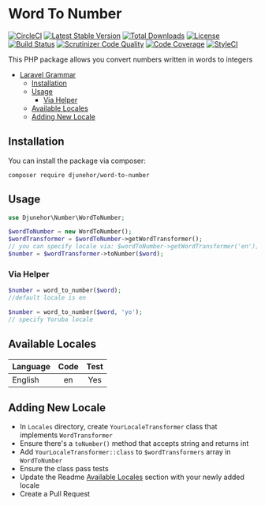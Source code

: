 # Word To Number
[![CircleCI](https://circleci.com/gh/djunehor/word-to-number.svg?style=svg)](https://circleci.com/gh/djunehor/word-to-number)
[![Latest Stable Version](https://poser.pugx.org/djunehor/word-to-number/v/stable)](https://packagist.org/packages/djunehor/word-to-number)
[![Total Downloads](https://poser.pugx.org/djunehor/word-to-number/downloads)](https://packagist.org/packages/djunehor/word-to-number)
[![License](https://poser.pugx.org/djunehor/laravel-sms/license)](https://packagist.org/packages/djunehor/laravel-sms)
[![Build Status](https://scrutinizer-ci.com/g/djunehor/word-to-number/badges/build.png?b=master)](https://scrutinizer-ci.com/g/djunehor/word-to-number/build-status/master)
[![Scrutinizer Code Quality](https://scrutinizer-ci.com/g/djunehor/word-to-number/badges/quality-score.png?b=master)](https://scrutinizer-ci.com/g/djunehor/word-to-number/?branch=master)
[![Code Coverage](https://scrutinizer-ci.com/g/djunehor/word-to-number/badges/coverage.png?b=master)](https://scrutinizer-ci.com/g/djunehor/word-to-number/?branch=master)
[![StyleCI](https://github.styleci.io/repos/224523383/shield?branch=master)](https://github.styleci.io/repos/224523383)

This PHP package allows you convert numbers written in words to integers

- [Laravel Grammar](#word-to-number)
    - [Installation](#installation)
    - [Usage](#usage)
        - [Via Helper](#via-helper)
    - [Available Locales](#available-locales)
    - [Adding New Locale](#adding-new-locale)

## Installation
You can install the package via composer:

```shell
composer require djunehor/word-to-number
```

## Usage
```php
use Djunehor\Number\WordToNumber;

$wordToNumber = new WordToNumber();
$wordTransformer = $wordToNumber->getWordTransformer();
// you can specify locale via: $wordToNumber->getWordTransformer('en');
$number = $wordTransformer->toNumber($word);
```

### Via Helper
```php
$number = word_to_number($word);
//default locale is en

$number = word_to_number($word, 'yo');
// specify Yoruba locale
```

## Available Locales
|Language|Code|Test|
|:--------- | :-----------------: | :------: |
|English|en|Yes|

## Adding New Locale
- In `Locales` directory, create `YourLocaleTransformer` class that implements `WordTransformer`
- Ensure there's a `toNumber()` method that accepts string and returns int
- Add `YourLocaleTransformer::class` to `$wordTransformers` array in `WordToNumber`
- Ensure the class pass tests
- Update the Readme [Available Locales](#available-locales) section with your newly added locale
- Create a Pull Request
